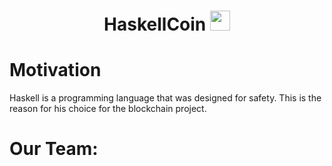 

<h1 align="center">HaskellCoin</a> 
<img src="https://github.com/blackcater/blackcater/raw/main/images/Hi.gif" height="32"/></h1>


# Motivation
Haskell is a programming language that was designed for safety. This is the reason for his choice for the blockchain project.

# Our Team:
